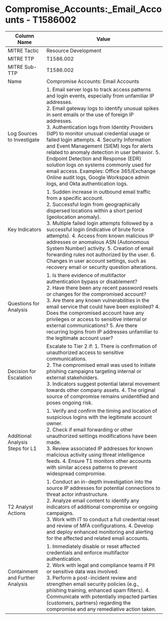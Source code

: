 # Compromise_Accounts:_Email_Accounts - T1586002

| Column Name | Value |
|-------------|-------|
| MITRE Tactic | Resource Development |
| MITRE TTP | T1586.002 |
| MITRE Sub-TTP | T1586.002 |
| Name | Compromise Accounts: Email Accounts |
| Log Sources to Investigate | 1. Email server logs to track access patterns and login events, especially from unfamiliar IP addresses.<br>2. Email gateway logs to identify unusual spikes in sent emails or the use of foreign IP addresses.<br>3. Authentication logs from Identity Providers (IdP) to monitor unusual credential usage or failed login attempts. 4. Security Information and Event Management (SIEM) logs for alerts related to anomaly detection in user behavior. 5. Endpoint Detection and Response (EDR) solution logs on systems commonly used for email access. Examples: Office 365/Exchange Online audit logs, Google Workspace admin logs, and Okta authentication logs. |
| Key Indicators | 1. Sudden increase in outbound email traffic from a specific account.<br>2. Successful login from geographically dispersed locations within a short period (geolocation anomaly).<br>3. Multiple failed login attempts followed by a successful login (indicative of brute force attempts). 4. Access from known malicious IP addresses or anomalous ASN (Autonomous System Number) activity. 5. Creation of email forwarding rules not authorized by the user. 6. Changes in user account settings, such as recovery email or security question alterations. |
| Questions for Analysis | 1. Is there evidence of multifactor authentication bypass or disablement?<br>2. Have there been any recent password resets or changes for the compromised account?<br>3. Are there any known vulnerabilities in the email service that could have been exploited? 4. Does the compromised account have any privileges or access to sensitive internal or external communications? 5. Are there recurring logins from IP addresses unfamiliar to the legitimate account user? |
| Decision for Escalation | Escalate to Tier 2 if: 1. There is confirmation of unauthorized access to sensitive communications.<br>2. The compromised email was used to initiate phishing campaigns targeting internal or external stakeholders.<br>3. Indicators suggest potential lateral movement towards other company assets. 4. The original source of compromise remains unidentified and poses ongoing risk. |
| Additional Analysis Steps for L1 | 1. Verify and confirm the timing and location of suspicious logins with the legitimate account owner.<br>2. Check if email forwarding or other unauthorized settings modifications have been made.<br>3. Review associated IP addresses for known malicious activity using threat intelligence feeds. 4. Ensure T1 monitors other accounts with similar access patterns to prevent widespread compromise. |
| T2 Analyst Actions | 1. Conduct an in-depth investigation into the source IP addresses for potential connections to threat actor infrastructure.<br>2. Analyze email content to identify any indicators of additional compromise or ongoing campaigns.<br>3. Work with IT to conduct a full credential reset and review of MFA configurations. 4. Develop and deploy enhanced monitoring and alerting for the affected and related email accounts. |
| Containment and Further Analysis | 1. Immediately disable or reset affected credentials and enforce multifactor authentication.<br>2. Work with legal and compliance teams if PII or sensitive data was involved.<br>3. Perform a post-incident review and strengthen email security policies (e.g., phishing training, enhanced spam filters). 4. Communicate with potentially impacted parties (customers, partners) regarding the compromise and any remediative action taken. |

